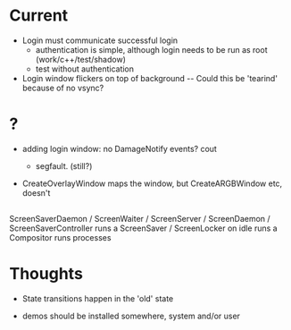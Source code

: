 # Current #

- Login must communicate successful login
    - authentication is simple, although login needs to be run as root (work/c++/test/shadow)
    - test without authentication
- Login window flickers on top of background  -- Could this be 'tearind' because of no vsync?



# ? #
- adding login window: no DamageNotify events? cout
  - segfault. (still?)

- CreateOverlayWindow maps the window, but CreateARGBWindow etc, doesn't

##
ScreenSaverDaemon / ScreenWaiter / ScreenServer / ScreenDaemon / ScreenSaverController
    runs a ScreenSaver / ScreenLocker on idle
        runs a Compositor
        runs processes

# Thoughts #
- State transitions happen in the 'old' state

- demos should be installed somewhere, system and/or user
